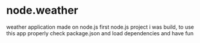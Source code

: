 # node.weather
weather application made on node.js
first node.js project i was build, to use this app properly check package.json and load dependencies 
and have fun 
